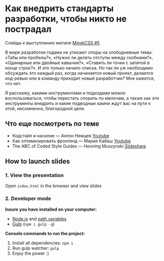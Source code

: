 # Как внедрить стандарты разработки, чтобы никто не пострадал

Слайды к выступлению митапе [MinskCSS #5](https://minskcss.timepad.ru/event/842790/)

В мире разработки годами не утихают споры на злободневные темы: «Табы или пробелы?», «Нужно ли делать отступы между скобками?», «Одинарные или двойные кавычки?», «Ставить ли точки с запятой в конце строк?». И это только начало списка. Но так ли уж необходимо обсуждать это каждый раз, когда начинается новый проект, делается код-ревью или в команду приходит новый разработчик? Мне кажется, что нет.

Я расскажу, какими инструментами и подходами можно воспользоваться, чтобы перестать спорить по мелочам, а также как эти инструменты внедрить и какие подводные камни ждут вас на пути к этой, несомненно, благородной цели.

## Что еще посмотреть по теме

* Кодстайл и насилие — Антон Немцев [Youtube](https://www.youtube.com/watch?v=HZF3XRNOpGo)
* Как оптимизировать фронтенд — Мария Кабаш [Youtube](https://www.youtube.com/watch?v=jcTD-zpY5RM)
* The ABC of Coded Style Guides — Henning Muszynski [Slideshare](https://www.slideshare.net/HenningMuszynski/the-abc-of-coded-style-guides)

## How to launch slides
### 1. View the presentation
Open `index.html` in the browser and view slides

### 2. Developer mode

__Insure you have installed on your computer:__

* [Node.js](https://nodejs.org/en/download/) and [path variables](http://stackoverflow.com/questions/8278143/node-js-how-to-run-node-command-from-any-path)
* [Gulp](http://gulpjs.com/) (`npm i gulp -g`)

__Console commands to run the project:__

1. Install all dependenсies: `npm i`
2. Run gulp watcher: `gulp`
3. Enjoy the power :)
